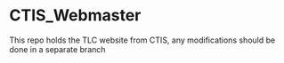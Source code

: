 # CTIS_Webmaster
This repo holds the TLC website from CTIS, any modifications should be done in a separate branch
